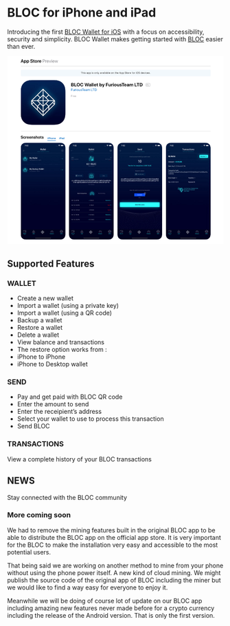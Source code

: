# BLOC for iPhone and iPad

Introducing the first [BLOC Wallet for iOS](https://itunes.apple.com/us/app/bloc-wallet-by-furiousteam-ltd/id1437924269?mt=8&ign-mpt=uo%3D2) with a focus on accessibility, security and simplicity. BLOC Wallet makes getting started with [BLOC](https://bloc.money) easier than ever.

[![BLOC Wallet for iPhone & iPad](images/iOS-wallet/bloc-wallet-appstore.png)](https://itunes.apple.com/us/app/bloc-wallet-by-furiousteam-ltd/id1437924269?mt=8&ign-mpt=uo%3D2)

## Supported Features

### WALLET

* Create a new wallet
* Import a wallet (using a private key)
* Import a wallet (using a QR code)
* Backup a wallet
* Restore a wallet
* Delete a wallet
* View balance and transactions
* The restore option works from :
* iPhone to iPhone
* iPhone to Desktop wallet

### SEND

* Pay and get paid with BLOC QR code
* Enter the amount to send
* Enter the receipient’s address
* Select your wallet to use to process this transaction
* Send BLOC

### TRANSACTIONS

View a complete history of your BLOC transactions

## NEWS

Stay connected with the BLOC community

### More coming soon

We had to remove the mining features built in the original BLOC app to be able to distribute the BLOC app on the official app store. It is very important for the BLOC to make the installation very easy and accessible to the most potential users.

That being said we are working on another method to mine from your phone without using the phone power itself. A new kind of cloud mining. We might publish the source code of the original app of BLOC including the miner but we would like to find a way easy for everyone to enjoy it.

Meanwhile we will be doing of course lot of update on our BLOC app including amazing new features never made before for a crypto currency including the release of the Android version. That is only the first version.